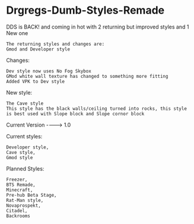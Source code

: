 # Drgregs-Dumb-Styles-Remade

DDS is BACK! and coming in hot with 2 returning but improved styles and 1 New one

```
The returning styles and changes are:
Gmod and Developer style
```

Changes:
```
Dev style now uses No Fog Skybox
GMod white wall texture has changed to something more fitting
Added VPK to Dev style
```

New style:
```
The Cave style
This style has the black walls/ceiling turned into rocks, this style is best used with Slope block and Slope cornor block
```



Current Version ----> 1.0

Current styles:
```
Developer style,
Cave style,
Gmod style
```



Planned Styles:
```
Freezer,
BTS Remade,
Minecraft,
Pre-hub Beta Stage,
Rat-Man style,
Novaprospekt,
Citadel,
Backrooms
```